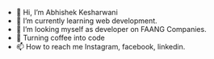 - 👋 Hi, I’m Abhishek Kesharwani
- 🌱 I’m currently learning web development.
- 💞️ I’m looking myself as developer on FAANG Companies.
- 👀 Turning coffee into code
- 📫 How to reach me Instagram, facebook, linkedin. 

<!---
abhishekkesharwani914/abhishekkesharwani914 is a ✨ special ✨ repository because its `README.md` (this file) appears on your GitHub profile.
You can click the Preview link to take a look at your changes.
--->
